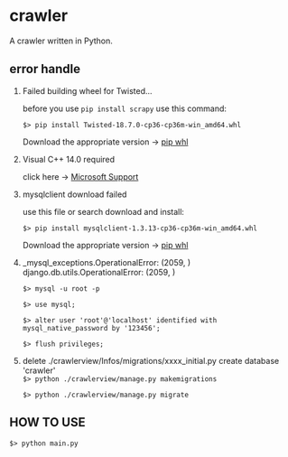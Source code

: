 # crawler
A crawler written in Python.

## error handle
1. Failed building wheel for Twisted...


    before you use `pip install scrapy` use this command:

    `$> pip install Twisted-18.7.0-cp36-cp36m-win_amd64.whl`

    Download the appropriate version → [pip whl](https://www.lfd.uci.edu/~gohlke/pythonlibs/)

2. Visual C++ 14.0 required
    
    click here → [Microsoft Support](https://support.microsoft.com/zh-cn/help/2977003/the-latest-supported-visual-c-downloads)

3. mysqlclient download failed
    

    use this file or search download and install:
    
    `$> pip install mysqlclient-1.3.13-cp36-cp36m-win_amd64.whl`
    
    Download the appropriate version → [pip whl](https://www.lfd.uci.edu/~gohlke/pythonlibs/)

4. _mysql_exceptions.OperationalError: (2059, <NULL>)
django.db.utils.OperationalError: (2059, <NULL>)


    `$> mysql -u root -p`

    `$> use mysql;`

    `$> alter user 'root'@'localhost' identified with mysql_native_password by '123456'; `
    
    `$> flush privileges;`
    
5. delete ./crawlerview/Infos/migrations/xxxx_initial.py
create database 'crawler'    
    `$> python ./crawlerview/manage.py makemigrations`
    
    `$> python ./crawlerview/manage.py migrate`


## HOW TO USE
`$> python main.py`

## 
